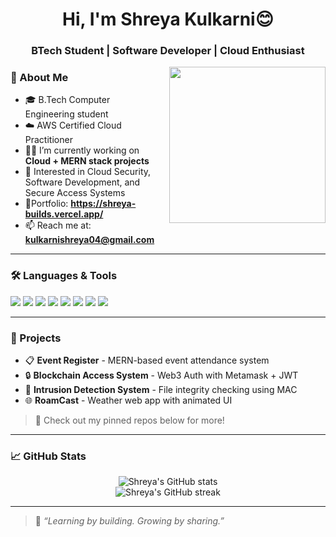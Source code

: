 <h1 align="center">Hi, I'm Shreya Kulkarni😊 </h1>
<h3 align="center">BTech Student | Software Developer | Cloud Enthusiast</h3>

<img src="https://github.com/Anmol-Baranwal/Cool-GIFs-For-GitHub/assets/74038190/231375ce-58a3-4c3b-85c8-44ea51d1318f" width="250" align="right" style="margin-left: 20px;" />

### 🌱 About Me

- 🎓 B.Tech Computer Engineering student
- ☁️ AWS Certified Cloud Practitioner  
- 👩‍💻 I’m currently working on **Cloud + MERN stack projects**  
- 🔐 Interested in Cloud Security, Software Development, and Secure Access Systems
- 🔗Portfolio: **https://shreya-builds.vercel.app/**  
- 📫 Reach me at: **kulkarnishreya04@gmail.com**

---

### 🛠️ Languages & Tools

<p align="left">
  <img src="https://img.shields.io/badge/Java-ED8B00?style=for-the-badge&logo=java&logoColor=white"/>
  <img src="https://img.shields.io/badge/C%2B%2B-00599C?style=for-the-badge&logo=c%2B%2B&logoColor=white"/>
  <img src="https://img.shields.io/badge/Python-FFD43B?style=for-the-badge&logo=python&logoColor=blue"/>
  <img src="https://img.shields.io/badge/JavaScript-F7DF1E?style=for-the-badge&logo=javascript&logoColor=black"/>
  <img src="https://img.shields.io/badge/Node.js-339933?style=for-the-badge&logo=nodedotjs&logoColor=white"/>
  <img src="https://img.shields.io/badge/Express.js-404D59?style=for-the-badge"/>
  <img src="https://img.shields.io/badge/MongoDB-4EA94B?style=for-the-badge&logo=mongodb&logoColor=white"/>
  <img src="https://img.shields.io/badge/AWS-232F3E?style=for-the-badge&logo=amazonaws&logoColor=white"/>
</p>

---

### 🚀 Projects

- 📋 **Event Register** - MERN-based event attendance system  
- 🔒 **Blockchain Access System** - Web3 Auth with Metamask + JWT  
- 🧠 **Intrusion Detection System** - File integrity checking using MAC
- 🌐 **RoamCast** - Weather web app with animated UI  

> 📌 Check out my pinned repos below for more!

---

### 📈 GitHub Stats

<p align="center">
  <img src="https://github-readme-stats.vercel.app/api?username=kulshreya03&show_icons=true&theme=tokyonight" alt="Shreya's GitHub stats" />
  <br/>
  <img src="https://github-readme-streak-stats.herokuapp.com/?user=kulshreya03&theme=tokyonight" alt="Shreya's GitHub streak" />
</p>

---

> 🧠 *“Learning by building. Growing by sharing.”*
